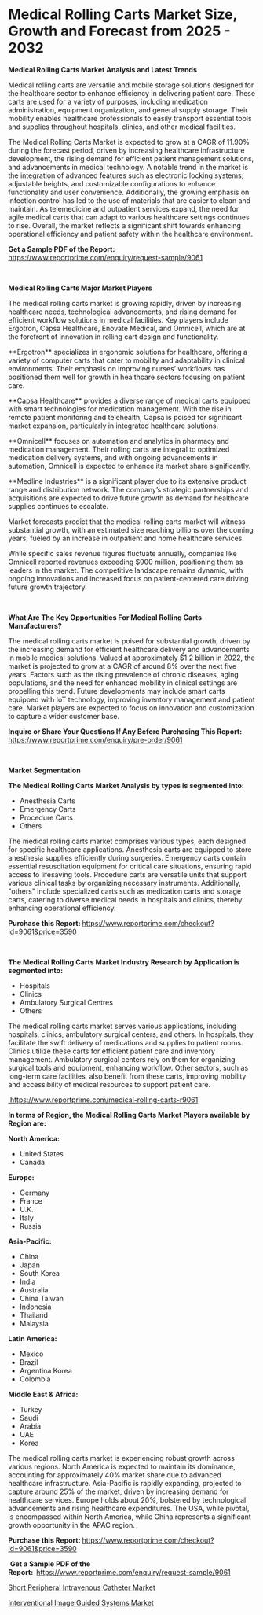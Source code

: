 <p><h1>Medical Rolling Carts Market Size, Growth and Forecast from 2025 - 2032</h1></p><p><strong>Medical Rolling Carts Market Analysis and Latest Trends</strong></p>
<p><p>Medical rolling carts are versatile and mobile storage solutions designed for the healthcare sector to enhance efficiency in delivering patient care. These carts are used for a variety of purposes, including medication administration, equipment organization, and general supply storage. Their mobility enables healthcare professionals to easily transport essential tools and supplies throughout hospitals, clinics, and other medical facilities.</p><p>The Medical Rolling Carts Market is expected to grow at a CAGR of 11.90% during the forecast period, driven by increasing healthcare infrastructure development, the rising demand for efficient patient management solutions, and advancements in medical technology. A notable trend in the market is the integration of advanced features such as electronic locking systems, adjustable heights, and customizable configurations to enhance functionality and user convenience. Additionally, the growing emphasis on infection control has led to the use of materials that are easier to clean and maintain. As telemedicine and outpatient services expand, the need for agile medical carts that can adapt to various healthcare settings continues to rise. Overall, the market reflects a significant shift towards enhancing operational efficiency and patient safety within the healthcare environment.</p></p>
<p><strong>Get a Sample PDF of the Report:&nbsp;</strong> <a href="https://www.reportprime.com/enquiry/request-sample/9061?utm_campaign=1103&utm_medium=2&utm_source=Github&utm_content=ia&utm_term=20032025&utm_id=medical-rolling-carts">https://www.reportprime.com/enquiry/request-sample/9061</a></p>
<p>&nbsp;</p>
<p><strong>Medical Rolling Carts Major Market Players</strong></p>
<p><p>The medical rolling carts market is growing rapidly, driven by increasing healthcare needs, technological advancements, and rising demand for efficient workflow solutions in medical facilities. Key players include Ergotron, Capsa Healthcare, Enovate Medical, and Omnicell, which are at the forefront of innovation in rolling cart design and functionality.</p><p>**Ergotron** specializes in ergonomic solutions for healthcare, offering a variety of computer carts that cater to mobility and adaptability in clinical environments. Their emphasis on improving nurses’ workflows has positioned them well for growth in healthcare sectors focusing on patient care.</p><p>**Capsa Healthcare** provides a diverse range of medical carts equipped with smart technologies for medication management. With the rise in remote patient monitoring and telehealth, Capsa is poised for significant market expansion, particularly in integrated healthcare solutions.</p><p>**Omnicell** focuses on automation and analytics in pharmacy and medication management. Their rolling carts are integral to optimized medication delivery systems, and with ongoing advancements in automation, Omnicell is expected to enhance its market share significantly.</p><p>**Medline Industries** is a significant player due to its extensive product range and distribution network. The company’s strategic partnerships and acquisitions are expected to drive future growth as demand for healthcare supplies continues to escalate.</p><p>Market forecasts predict that the medical rolling carts market will witness substantial growth, with an estimated size reaching billions over the coming years, fueled by an increase in outpatient and home healthcare services. </p><p>While specific sales revenue figures fluctuate annually, companies like Omnicell reported revenues exceeding $900 million, positioning them as leaders in the market. The competitive landscape remains dynamic, with ongoing innovations and increased focus on patient-centered care driving future growth trajectory.</p></p>
<p>&nbsp;</p>
<p><strong>What Are The Key Opportunities For Medical Rolling Carts Manufacturers?</strong></p>
<p><p>The medical rolling carts market is poised for substantial growth, driven by the increasing demand for efficient healthcare delivery and advancements in mobile medical solutions. Valued at approximately $1.2 billion in 2022, the market is projected to grow at a CAGR of around 8% over the next five years. Factors such as the rising prevalence of chronic diseases, aging populations, and the need for enhanced mobility in clinical settings are propelling this trend. Future developments may include smart carts equipped with IoT technology, improving inventory management and patient care. Market players are expected to focus on innovation and customization to capture a wider customer base.</p></p>
<p><strong>Inquire or Share Your Questions If Any Before Purchasing This Report:</strong> <a href="https://www.reportprime.com/enquiry/pre-order/9061?utm_campaign=1103&utm_medium=2&utm_source=Github&utm_content=ia&utm_term=20032025&utm_id=medical-rolling-carts">https://www.reportprime.com/enquiry/pre-order/9061</a></p>
<p>&nbsp;</p>
<p><strong>Market Segmentation</strong></p>
<p><strong>The Medical Rolling Carts Market Analysis by types is segmented into:</strong></p>
<p><ul><li>Anesthesia Carts</li><li>Emergency Carts</li><li>Procedure Carts</li><li>Others</li></ul></p>
<p><p>The medical rolling carts market comprises various types, each designed for specific healthcare applications. Anesthesia carts are equipped to store anesthesia supplies efficiently during surgeries. Emergency carts contain essential resuscitation equipment for critical care situations, ensuring rapid access to lifesaving tools. Procedure carts are versatile units that support various clinical tasks by organizing necessary instruments. Additionally, "others" include specialized carts such as medication carts and storage carts, catering to diverse medical needs in hospitals and clinics, thereby enhancing operational efficiency.</p></p>
<p><strong>Purchase this Report:&nbsp;</strong><a href="https://www.reportprime.com/checkout?id=9061&price=3590&utm_campaign=1103&utm_medium=2&utm_source=Github&utm_content=ia&utm_term=20032025&utm_id=medical-rolling-carts">https://www.reportprime.com/checkout?id=9061&price=3590</a></p>
<p>&nbsp;</p>
<p><strong>The Medical Rolling Carts Market Industry Research by Application is segmented into:</strong></p>
<p><ul><li>Hospitals</li><li>Clinics</li><li>Ambulatory Surgical Centres</li><li>Others</li></ul></p>
<p><p>The medical rolling carts market serves various applications, including hospitals, clinics, ambulatory surgical centers, and others. In hospitals, they facilitate the swift delivery of medications and supplies to patient rooms. Clinics utilize these carts for efficient patient care and inventory management. Ambulatory surgical centers rely on them for organizing surgical tools and equipment, enhancing workflow. Other sectors, such as long-term care facilities, also benefit from these carts, improving mobility and accessibility of medical resources to support patient care.</p></p>
<p><a href="https://www.reportprime.com/medical-rolling-carts-r9061?utm_campaign=1103&utm_medium=2&utm_source=Github&utm_content=ia&utm_term=20032025&utm_id=medical-rolling-carts">&nbsp;https://www.reportprime.com/medical-rolling-carts-r9061</a></p>
<p><strong>In terms of Region, the Medical Rolling Carts Market Players available by Region are:</strong></p>
<p>
    <p> <strong> North America: </strong>
        <ul>
            <li>United States</li>
            <li>Canada</li>
        </ul>
        </p> 
    <p> <strong> Europe: </strong>
        <ul>
            <li>Germany</li>
            <li>France</li>
            <li>U.K.</li>
            <li>Italy</li>
            <li>Russia</li>
        </ul>
        </p> 
    <p> <strong> Asia-Pacific: </strong>
        <ul>
            <li>China</li>
            <li>Japan</li>
            <li>South Korea</li>
            <li>India</li>
            <li>Australia</li>
            <li>China Taiwan</li>
            <li>Indonesia</li>
            <li>Thailand</li>
            <li>Malaysia</li>
        </ul>
        </p> 
    <p> <strong> Latin America: </strong>
        <ul>
            <li>Mexico</li>
            <li>Brazil</li>
            <li>Argentina Korea</li>
            <li>Colombia</li>
        </ul>
        </p> 
    <p> <strong> Middle East & Africa: </strong>
        <ul>
            <li>Turkey</li>
            <li>Saudi</li>
            <li>Arabia</li>
            <li>UAE</li>
            <li>Korea</li>
        </ul>
    </p>
    </p>
<p><p>The medical rolling carts market is experiencing robust growth across various regions. North America is expected to maintain its dominance, accounting for approximately 40% market share due to advanced healthcare infrastructure. Asia-Pacific is rapidly expanding, projected to capture around 25% of the market, driven by increasing demand for healthcare services. Europe holds about 20%, bolstered by technological advancements and rising healthcare expenditures. The USA, while pivotal, is encompassed within North America, while China represents a significant growth opportunity in the APAC region.</p></p>
<p><strong>Purchase this Report: </strong><a href="https://www.reportprime.com/checkout?id=9061&price=3590&utm_campaign=1103&utm_medium=2&utm_source=Github&utm_content=ia&utm_term=20032025&utm_id=medical-rolling-carts">https://www.reportprime.com/checkout?id=9061&price=3590</a></p>
<p>&nbsp;<strong>Get a Sample PDF of the Report:&nbsp;&nbsp;</strong><a href="https://www.reportprime.com/enquiry/request-sample/9061?utm_campaign=1103&utm_medium=2&utm_source=Github&utm_content=ia&utm_term=20032025&utm_id=medical-rolling-carts">https://www.reportprime.com/enquiry/request-sample/9061</a></p>
<p><strong></strong></p>
<p><p><a href="https://github.com/auriashetzxj/Market-Research-Report-List-1/blob/main/short-peripheral-intravenous-catheter-market.md?utm_campaign=1103&utm_medium=2&utm_source=Github&utm_content=ia&utm_term=20032025&utm_id=medical-rolling-carts">Short Peripheral Intravenous Catheter Market</a></p><p><a href="https://github.com/gdfhhhj/Market-Research-Report-List-7/blob/main/interventional-image-guided-systems-market.md?utm_campaign=1103&utm_medium=2&utm_source=Github&utm_content=ia&utm_term=20032025&utm_id=medical-rolling-carts">Interventional Image Guided Systems Market</a></p></p>